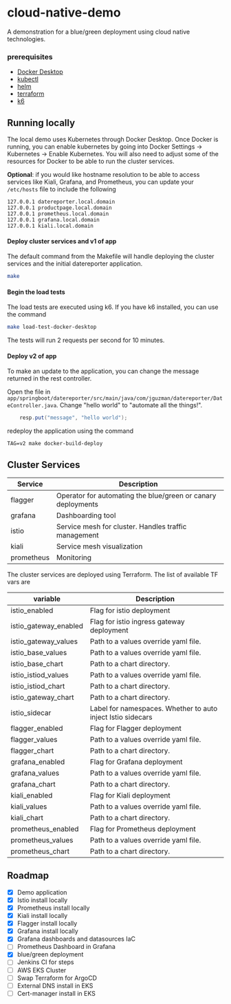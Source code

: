 # cloud-native-demo

A demonstration for a blue/green deployment using cloud native technologies.

### prerequisites

- [Docker Desktop](https://www.docker.com/products/docker-desktop/)
- [kubectl](https://kubernetes.io/docs/tasks/tools/)
- [helm](https://helm.sh/docs/intro/install/)
- [terraform](https://developer.hashicorp.com/terraform/tutorials/aws-get-started/install-cli)
- [k6](https://k6.io/docs/get-started/installation/)

## Running locally

The local demo uses Kubernetes through Docker Desktop. Once Docker is running, you can enable kubernetes by going into Docker Settings -> Kubernetes -> Enable Kubernetes. You will also need to adjust some of the resources for Docker to be able to run the cluster services.

**Optional**: if you would like hostname resolution to be able to access services like Kiali, Grafana, and Prometheus, you can update your `/etc/hosts` file to include the following

```
127.0.0.1 datereporter.local.domain
127.0.0.1 productpage.local.domain
127.0.0.1 prometheus.local.domain
127.0.0.1 grafana.local.domain
127.0.0.1 kiali.local.domain
```

#### Deploy cluster services and v1 of app

The default command from the Makefile will handle deploying the cluster services and the initial datereporter application.

```bash
make
```

#### Begin the load tests

The load tests are executed using k6. If you have k6 installed, you can use the command

```bash
make load-test-docker-desktop
```

The tests will run 2 requests per second for 10 minutes.

#### Deploy v2 of app

To make an update to the application, you can change the message returned in the rest controller.

Open the file in `app/springboot/datereporter/src/main/java/com/jguzman/datereporter/DateController.java`. Change "hello world" to "automate all the things!".

```java
    resp.put("message", "hello world");
```

redeploy the application using the command

```
TAG=v2 make docker-build-deploy
```

## Cluster Services

| Service    | Description                                                  |
| ---------- | ------------------------------------------------------------ |
| flagger    | Operator for automating the blue/green or canary deployments |
| grafana    | Dashboarding tool                                            |
| istio      | Service mesh for cluster. Handles traffic management         |
| kiali      | Service mesh visualization                                   |
| prometheus | Monitoring                                                   |

The cluster services are deployed using Terraform. The list of available TF vars are

| variable              | Description                                                 |
| --------------------- | ----------------------------------------------------------- |
| istio_enabled         | Flag for istio deployment                                   |
| istio_gateway_enabled | Flag for istio ingress gateway deployment                   |
| istio_gateway_values  | Path to a values override yaml file.                        |
| istio_base_values     | Path to a values override yaml file.                        |
| istio_base_chart      | Path to a chart directory.                                  |
| istio_istiod_values   | Path to a values override yaml file.                        |
| istio_istiod_chart    | Path to a chart directory.                                  |
| istio_gateway_chart   | Path to a chart directory.                                  |
| istio_sidecar         | Label for namespaces. Whether to auto inject Istio sidecars |
| flagger_enabled       | Flag for Flagger deployment                                 |
| flagger_values        | Path to a values override yaml file.                        |
| flagger_chart         | Path to a chart directory.                                  |
| grafana_enabled       | Flag for Grafana deployment                                 |
| grafana_values        | Path to a values override yaml file.                        |
| grafana_chart         | Path to a chart directory.                                  |
| kiali_enabled         | Flag for Kiali deployment                                   |
| kiali_values          | Path to a values override yaml file.                        |
| kiali_chart           | Path to a chart directory.                                  |
| prometheus_enabled    | Flag for Prometheus deployment                              |
| prometheus_values     | Path to a values override yaml file.                        |
| prometheus_chart      | Path to a chart directory.                                  |

## Roadmap

- [x] Demo application
- [x] Istio install locally
- [x] Prometheus install locally
- [x] Kiali install locally
- [x] Flagger install locally
- [x] Grafana install locally
- [x] Grafana dashboards and datasources IaC
- [ ] Prometheus Dashboard in Grafana
- [x] blue/green deployment
- [ ] Jenkins CI for steps
- [ ] AWS EKS Cluster
- [ ] Swap Terraform for ArgoCD
- [ ] External DNS install in EKS
- [ ] Cert-manager install in EKS
